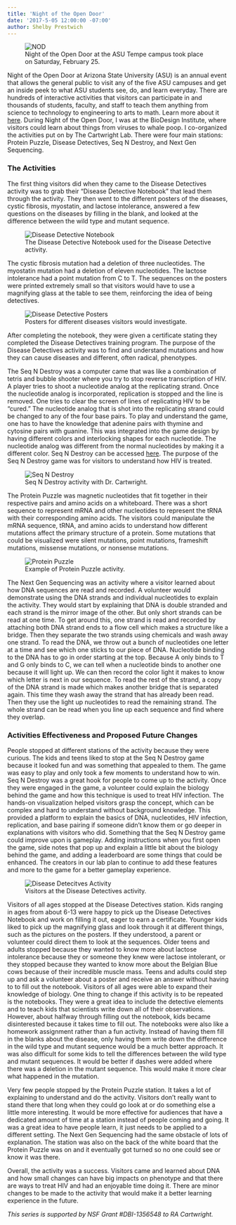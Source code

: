 ```yaml
---
title: 'Night of the Open Door'
date: '2017-5-05 12:00:00 -07:00'
author: Shelby Prestwich
---
```

<figure>
<img src="/PT/uploads/2017/nod at asu front pic.jpg" alt="NOD"/>
<figcaption>
Night of the Open Door at the ASU Tempe campus took place on Saturday, February 25.
</figcaption>
</figure>

Night of the Open Door at Arizona State University (ASU) is an annual event that allows the general public to visit any of the five ASU campuses and get an inside peek to what ASU students see, do, and learn everyday.  There are hundreds of interactive activities that visitors can participate in and thousands of students, faculty, and staff to teach them anything from science to technology to engineering to arts to math.  Learn more about it [here](https://opendoor.asu.edu/).  During Night of the Open Door, I was at the BioDesign Institute, where visitors could learn about things from viruses to whale poop.  I co-organized the activities put on by The Cartwright Lab.  There were four main stations: Protein Puzzle, Disease Detectives, Seq N Destroy, and Next Gen Sequencing.  

<!--more-->

### The Activities ###

The first thing visitors did when they came to the Disease Detectives activity was to grab their “Disease Detective Notebook” that lead them through the activity.  They then went to the different posters of the diseases, cystic fibrosis, myostatin, and lactose intolerance, answered a few questions on the diseases by filling in the blank, and looked at the difference between the wild type and mutant sequence.  

<figure>
<img src="/PT/uploads/2017/dd notebook.jpg" alt="Disease Detective Notebook"/>
<figcaption>
The Disease Detective Notebook used for the Disease Detective activity.
</figcaption>
</figure>

The cystic fibrosis mutation had a deletion of three nucleotides.  The myostatin mutation had a deletion of eleven nucleotides.  The lactose intolerance had a point mutation from C to T.  The sequences on the posters were printed extremely small so that visitors would have to use a magnifying glass at the table to see them, reinforcing the idea of being detectives.  

<figure>
<img src="/PT/uploads/2017/three dd posters 2.jpg" alt="Disease Detective Posters"/>
<figcaption>
Posters for different diseases visitors would investigate.
</figcaption>
</figure>

After completing the notebook, they were given a certificate stating they completed the Disease Detectives training program.  The purpose of the Disease Detectives activity was to find and understand mutations and how they can cause diseases and different, often radical, phenotypes.

The Seq N Destroy was a computer came that was like a combination of tetris and bubble shooter where you try to stop reverse transcription of HIV.  A player tries to shoot a nucleotide analog at the replicating strand.  Once the nucleotide analog is incorporated, replication is stopped and the line is removed.  One tries to clear the screen of lines of replicating HIV to be “cured.”  The nucleotide analog that is shot into the replicating strand could be changed to any of the four base pairs.  To play and understand the game, one has to have the knowledge that adenine pairs with thymine and cytosine pairs with guanine.  This was integrated into the game design by having different colors and interlocking shapes for each nucleotide.  The nucleotide analog was different from the normal nucleotides by making it a different color.  Seq N Destroy can be accessed [here](http://anderspitman.com/SeqAndDestroy/).  The purpose of the Seq N Destroy game was for visitors to understand how HIV is treated.

<figure>
<img src="/PT/uploads/2017/seq n destory.jpg" alt="Seq N Destroy"/>
<figcaption>
Seq N Destroy activity with Dr. Cartwright.
</figcaption>
</figure>

The Protein Puzzle was magnetic nucleotides that fit together in their respective pairs and amino acids on a whiteboard.  There was a short sequence to represent mRNA and other nucleotides to represent the tRNA with their corresponding amino acids.  The visitors could manipulate the mRNA sequence, tRNA, and amino acids to understand how different mutations affect the primary structure of a protein.  Some mutations that could be visualized were silent mutations, point mutations, frameshift mutations, missense mutations, or nonsense mutations. 

<figure>
<img src="/PT/uploads/2017/protein puzzle.jpg" alt="Protein Puzzle"/>
<figcaption>
Example of Protein Puzzle activity.
</figcaption>
</figure>

The Next Gen Sequencing was an activity where a visitor learned about how DNA sequences are read and recorded.  A volunteer would demonstrate using the DNA strands and individual nucleotides to explain the activity.  They would start by explaining that DNA is double stranded and each strand is the mirror image of the other.  But only short strands can be read at one time.  To get around this, one strand is read and recorded by attaching both DNA strand ends to a flow cell which makes a structure like a bridge.  Then they separate the two strands using chemicals and wash away one strand.  To read the DNA, we throw out a bunch of nucleotides one letter at a time and see which one sticks to our piece of DNA.  Nucleotide binding to the DNA has to go in order starting at the top.  Because A only binds to T and G only binds to C, we can tell when a nucleotide binds to another one because it will light up.  We can then record the color light it makes to know which letter is next in our sequence. To read the rest of the strand, a copy of the DNA strand is made which makes another bridge that is separated again.  This time they wash away the strand that has already been read.  Then they use the light up nucleotides to read the remaining strand.  The whole strand can be read when you line up each sequence and find where they overlap.

### Activities Effectiveness and Proposed Future Changes ###

People stopped at different stations of the activity because they were curious.  The kids and teens liked to stop at the Seq N Destroy game because it looked fun and was something that appealed to them.  The game was easy to play and only took a few moments to understand how to win.  Seq N Destroy was a great hook for people to come up to the activity.  Once they were engaged in the game, a volunteer could explain the biology behind the game and how this technique is used to treat HIV infection.  The hands-on visualization helped visitors grasp the concept, which can be complex and hard to understand without background knowledge.  This provided a platform to explain the basics of DNA, nucleotides, HIV infection, replication, and base pairing if someone didn’t know them or go deeper in explanations with visitors who did.  Something that the Seq N Destroy game could improve upon is gameplay.  Adding instructions when you first open the game, side notes that pop up and explain a little bit about the biology behind the game, and adding a leaderboard are some things that could be enhanced.  The creators in our lab plan to continue to add these features and more to the game for a better gameplay experience.

<figure>
<img src="/PT/uploads/2017/disease detectives.jpg" alt="Disease Detecitves Activity"/>
<figcaption>
Visitors at the Disease Detectives activity.
</figcaption>
</figure>

Visitors of all ages stopped at the Disease Detectives station.  Kids ranging in ages from about 6-13 were happy to pick up the Disease Detectives Notebook and work on filling it out, eager to earn a certificate.  Younger kids liked to pick up the magnifying glass and look through it at different things, such as the pictures on the posters.  If they understood, a parent or volunteer could direct them to look at the sequences.  Older teens and adults stopped because they wanted to know more about lactose intolerance because they or someone they knew were lactose intolerant, or they stopped because they wanted to know more about the Belgian Blue cows because of their incredible muscle mass.  Teens and adults could step up and ask a volunteer about a poster and receive an answer without having to to fill out the notebook.  Visitors of all ages were able to expand their knowledge of biology.  One thing to change if this activity is to be repeated is the notebooks.  They were a great idea to include the detective elements and to teach kids that scientists write down all of their observations.  However, about halfway through filling out the notebook, kids became disinterested because it takes time to fill out.  The notebooks were also like a homework assignment rather than a fun activity.  Instead of having them fill in the blanks about the disease, only having them write down the difference in the wild type and mutant sequence would be a much better approach.  It was also difficult for some kids to tell the differences between the wild type and mutant sequences.  It would be better if dashes were added where there was a deletion in the mutant sequence.  This would make it more clear what happened in the mutation.

Very few people stopped by the Protein Puzzle station.  It takes a lot of explaining to understand and do the activity.  Visitors don’t really want to stand there that long when they could go look at or do something else a little more interesting.  It would be more effective for audiences that have a dedicated amount of time at a station instead of people coming and going.  It was a great idea to have people learn, it just needs to be applied to a different setting.  The Next Gen Sequencing had the same obstacle of lots of explanation.  The station was also on the back of the white board that the Protein Puzzle was on and it eventually got turned so no one could see or know it was there.

Overall, the activity was a success.  Visitors came and learned about DNA and how small changes can have big impacts on phenotype and that there are ways to treat HIV and had an enjoyable time doing it.  There are minor changes to be made to the activity that would make it a better learning experience in the future.

_This series is supported by NSF Grant #DBI-1356548 to RA Cartwright._

